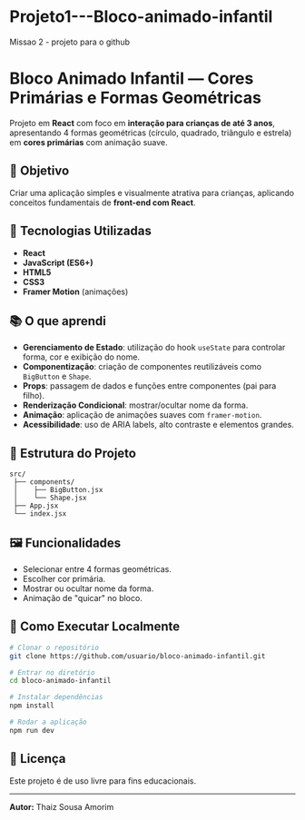 # Projeto1---Bloco-animado-infantil
Missao 2 - projeto para o github
# Bloco Animado Infantil — Cores Primárias e Formas Geométricas

Projeto em **React** com foco em **interação para crianças de até 3 anos**, apresentando 4 formas geométricas (círculo, quadrado, triângulo e estrela) em **cores primárias** com animação suave.

## 🎯 Objetivo
Criar uma aplicação simples e visualmente atrativa para crianças, aplicando conceitos fundamentais de **front-end com React**.

## 🚀 Tecnologias Utilizadas
- **React**
- **JavaScript (ES6+)**
- **HTML5**
- **CSS3**
- **Framer Motion** (animações)

## 📚 O que aprendi
- **Gerenciamento de Estado**: utilização do hook `useState` para controlar forma, cor e exibição do nome.
- **Componentização**: criação de componentes reutilizáveis como `BigButton` e `Shape`.
- **Props**: passagem de dados e funções entre componentes (pai para filho).
- **Renderização Condicional**: mostrar/ocultar nome da forma.
- **Animação**: aplicação de animações suaves com `framer-motion`.
- **Acessibilidade**: uso de ARIA labels, alto contraste e elementos grandes.

## 📂 Estrutura do Projeto
```
src/
 ├── components/
 │    ├── BigButton.jsx
 │    └── Shape.jsx
 ├── App.jsx
 └── index.jsx
```

## 🖼 Funcionalidades
- Selecionar entre 4 formas geométricas.
- Escolher cor primária.
- Mostrar ou ocultar nome da forma.
- Animação de "quicar" no bloco.

## 🔧 Como Executar Localmente
```bash
# Clonar o repositório
git clone https://github.com/usuario/bloco-animado-infantil.git

# Entrar no diretório
cd bloco-animado-infantil

# Instalar dependências
npm install

# Rodar a aplicação
npm run dev
```

## 📜 Licença
Este projeto é de uso livre para fins educacionais.

---
**Autor:** Thaiz Sousa Amorim
